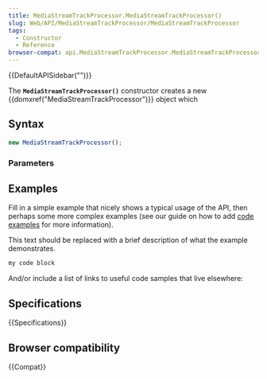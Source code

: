 ```yaml
---
title: MediaStreamTrackProcessor.MediaStreamTrackProcessor()
slug: Web/API/MediaStreamTrackProcessor/MediaStreamTrackProcessor
tags:
  - Constructor
  - Reference
browser-compat: api.MediaStreamTrackProcessor.MediaStreamTrackProcessor
---
```

{{DefaultAPISidebar("")}}

The **`MediaStreamTrackProcessor()`** constructor creates a new {{domxref("MediaStreamTrackProcessor")}} object which 

## Syntax

```js
new MediaStreamTrackProcessor();
```

### Parameters



## Examples

Fill in a simple example that nicely shows a typical usage of the API, then perhaps some more complex examples (see our guide on how to add [code examples](/en-US/docs/MDN/Contribute/Structures/Code_examples) for more information).

This text should be replaced with a brief description of what the example demonstrates.

```js
my code block
```

And/or include a list of links to useful code samples that live elsewhere:

## Specifications

{{Specifications}}

## Browser compatibility

{{Compat}}

